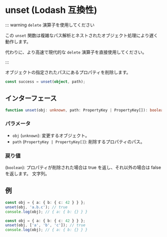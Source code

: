 # unset (Lodash 互換性)

::: warning `delete` 演算子を使用してください

この `unset` 関数は複雑なパス解析とネストされたオブジェクト処理により遅く動作します。

代わりに、より高速で現代的な `delete` 演算子を直接使用してください。

:::

オブジェクトの指定されたパスにあるプロパティを削除します。

```typescript
const success = unset(object, path);
```

## インターフェース

```typescript
function unset(obj: unknown, path: PropertyKey | PropertyKey[]): boolean;
```

### パラメータ

- `obj` (`unknown`): 変更するオブジェクト。
- `path` (`PropertyKey | PropertyKey[]`): 削除するプロパティのパス。

### 戻り値

(`boolean`): プロパティが削除された場合は true を返し、それ以外の場合は false を返します。
文字列。

## 例

```typescript
const obj = { a: { b: { c: 42 } } };
unset(obj, 'a.b.c'); // true
console.log(obj); // { a: { b: {} } }

const obj = { a: { b: { c: 42 } } };
unset(obj, ['a', 'b', 'c']); // true
console.log(obj); // { a: { b: {} } }
```
